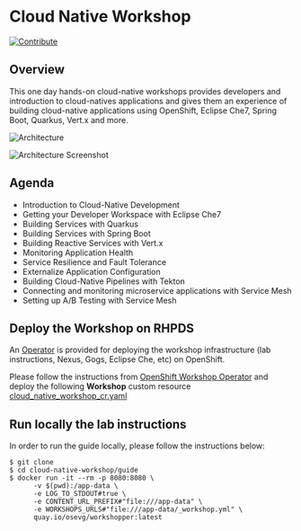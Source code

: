 # Cloud Native Workshop

[![Contribute](factory-contribute.svg)](https://codeready-workspaces.apps.cluster-nantes-715e.nantes-715e.example.opentlc.com/factory?url=https://github.com/blues-man/cloud-native-workshop/tree/demo)


## Overview

This one day hands-on cloud-native workshops provides developers and introduction to cloud-natives applications
and gives them an experience of building cloud-native applications using OpenShift, Eclipse Che7, Spring Boot,
Quarkus, Vert.x and more.


![Architecture](https://raw.githubusercontent.com/blues-man/cloud-native-workshop/3.2/guide/images/coolstore-arch.png "Architecture")

![Architecture Screenshot](https://raw.githubusercontent.com/jbossdemocentral/coolstore-microservice/ocp-4.1/docs/images/store.png "CoolStore Online Shop")

## Agenda

* Introduction to Cloud-Native Development
* Getting your Developer Workspace with Eclipse Che7
* Building Services with Quarkus
* Building Services with Spring Boot
* Building Reactive Services with Vert.x
* Monitoring Application Health
* Service Resilience and Fault Tolerance
* Externalize Application Configuration
* Building Cloud-Native Pipelines with Tekton
* Connecting and monitoring microservice applications with Service Mesh
* Setting up A/B Testing with Service Mesh

## Deploy the Workshop on RHPDS

An [Operator](https://docs.openshift.com/container-platform/4.2/operators/olm-what-operators-are.html)
is provided for deploying the workshop infrastructure (lab instructions, Nexus, Gogs, Eclipse Che, etc)
on OpenShift.

Please follow the instructions from [OpenShift Workshop Operator](https://github.com/mcouliba/openshift-workshop-operator)
and deploy the following **Workshop** custom resource [cloud_native_workshop_cr.yaml](https://github.com/mcouliba/openshift-workshop-operator/blob/master/deploy/crds/cloud_native_workshop_cr.yaml)

## Run locally the lab instructions

In order to run the guide locally, please follow the instructions below:

```
$ git clone
$ cd cloud-native-workshop/guide
$ docker run -it --rm -p 8080:8080 \
      -v $(pwd):/app-data \
      -e LOG_TO_STDOUT#true \
      -e CONTENT_URL_PREFIX#"file:///app-data" \
      -e WORKSHOPS_URLS#"file:///app-data/_workshop.yml" \
      quay.io/osevg/workshopper:latest
```
